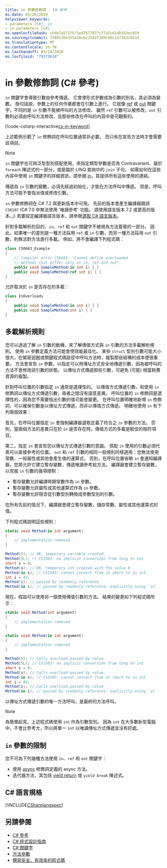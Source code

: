 ```yaml
---
title: in 參數修飾詞 - C# 參考
ms.date: 03/26/2019
helpviewer_keywords:
- parameters [C#], in
- in parameters [C#]
ms.openlocfilehash: cbde7a571fb71ed7577077c77a5c61db553ec859
ms.sourcegitcommit: 7588136e355e10cbc2582f389c90c127363c02a5
ms.translationtype: MT
ms.contentlocale: zh-TW
ms.lasthandoff: 03/14/2020
ms.locfileid: "79173610"
---
```

# <a name="in-parameter-modifier-c-reference"></a>in 參數修飾詞 (C# 參考)

`in` 關鍵字會導致引數由參考傳遞。 它會使形式參數成為引數的別名，其必須為變數。 換句話說，參數上的任何作業都會在引數上進行。 它就像 [ref](ref.md) 或 [out](out-parameter-modifier.md) 關鍵字，不同的是 `in` 引數不能被呼叫的方法修改。 雖然 `ref` 引數可以被修改，`out` 引數則必須由呼叫方法修改，且那些修改在呼叫的內容中是可觀察的。

[!code-csharp-interactive[cs-in-keyword](../../../../samples/snippets/csharp/language-reference/keywords/in-ref-out-modifier/InParameterModifier.cs#1)]  

上述範例示範了 `in` 修飾詞在呼叫位置通常非必要。 而只有在宣告方法時才會需要該項目。

> [!NOTE]
> `in` 關鍵字也可與泛型型別搭配使用，來指定類型參數是否為 Contravariant、屬於 `foreach` 陳述式的一部分，或是屬於 LINQ 查詢中的 `join` 子句。 如需如何在這些內容中使用 `in` 關鍵字的詳細資訊，請參閱 [in](in.md)，其提供所有這些使用的連結。
  
傳遞為 `in` 引數的變數，必須先經過初始化，才能在方法呼叫中傳遞。 但是，呼叫方法可能不會指派值或修改引數。  

`in` 參數修飾詞在 C# 7.2 與更新版本中可用。 先前的版本會產生編譯器錯誤 `CS8107` (C# 7.0 中無法使用 '唯讀參考' 功能。 請使用語言版本 7.2 或更高的版本。」) 若要設定編譯器語言版本，請參閱[選取 C# 語言版本](../configure-language-version.md)。

針對多載解析的目的，`in`、`ref` 和 `out` 關鍵字不被視為方法簽章的一部分。 因此，如果唯一的差別是一種方法採用 `ref` 或 `in` 引數，而另一種方法採用 `out` 引數，則無法對方法進行多載。 例如，將不會編譯下列程式碼：  
  
```csharp
class CS0663_Example
{
    // Compiler error CS0663: "Cannot define overloaded
    // methods that differ only on in, ref and out".
    public void SampleMethod(in int i) { }
    public void SampleMethod(ref int i) { }
}
```
  
允許取決於 `in` 是否存在的多載：  
  
```csharp
class InOverloads
{
    public void SampleMethod(in int i) { }
    public void SampleMethod(int i) { }
}
```

## <a name="overload-resolution-rules"></a>多載解析規則

您可以透過了解 `in` 引數的動機，來了解傳值方式與 `in` 引數的方法多載解析規則。 使用 `in` 參數定義方法可能會使效能最佳化。 某些 `struct` 型別引數可能大小很大，在緊密迴圈或關鍵程式碼路徑中呼叫方法時，複製那些結構的成本便很重要。 方法會宣告 `in` 參數，以指定可以用傳址方式安全地傳遞引數，因為被呼叫的方法不會修改該引數的狀態。 以傳址方式傳遞那些引數，可避免 (可能) 相當耗費資源的複製。

針對呼叫位置的引數指定 `in` 通常是選擇性的。 以傳值方式傳遞引數，和使用 `in` 修飾詞以傳址方式傳遞引數，兩者之間沒有語意差異。 呼叫位置的 `in` 修飾詞是選擇性的，因為您不需要指出引數的值可能會變更。 在呼叫位置明確地新增 `in` 修飾詞，可以確保引數是以傳址方式傳遞，而非以傳值方式傳遞。 明確地使用 `in` 有下列兩個效果：

首先，在呼叫位置指定 `in` 會強制編譯器選取定義了符合之 `in` 參數的方法。 否則，當兩個方法的差異只在於 `in` 是否存在時，傳值方式的多載是較佳的相符項目。

第二，指定 `in` 會宣告您以傳址方式傳遞引數的意圖。 搭配 `in` 使用的引數必須代表可以直接參考的位置。 `out` 和 `ref` 引數的相同一般規則同樣適用：您無法使用常數、一般屬性或其他會產生值的運算式。 否則，在呼叫位置省略 `in` 會通知編譯器，您將允許它建立暫存變數，傳遞唯讀參考給方法。 編譯器會建立暫存變數，以克服 `in` 引數的幾項限制：

- 暫存變數允許編譯時期常數作為 `in` 參數。
- 暫存變數允許屬性或其他運算式作為 `in` 參數。
- 暫存變數允許隱含從引數型別轉換成參數型別的引數。

在所有先前的情況下，編譯器會建立暫存變數，儲存常數、屬性或其他運算式的值。

下列程式碼說明這些規則：

```csharp
static void Method(in int argument)
{
    // implementation removed
}

Method(5); // OK, temporary variable created.
Method(5L); // CS1503: no implicit conversion from long to int
short s = 0;
Method(s); // OK, temporary int created with the value 0
Method(in s); // CS1503: cannot convert from in short to in int
int i = 42;
Method(i); // passed by readonly reference
Method(in i); // passed by readonly reference, explicitly using `in`
```

現在，假設可以使用另一個使用傳值引數的方法。 結果的變更如下列程式碼所示：

```csharp
static void Method(int argument)
{
    // implementation removed
}

static void Method(in int argument)
{
    // implementation removed
}

Method(5); // Calls overload passed by value
Method(5L); // CS1503: no implicit conversion from long to int
short s = 0;
Method(s); // Calls overload passed by value.
Method(in s); // CS1503: cannot convert from in short to in int
int i = 42;
Method(i); // Calls overload passed by value
Method(in i); // passed by readonly reference, explicitly using `in`
```

以傳址方式傳遞引數的唯一方法呼叫，是最終的方法呼叫。

> [!NOTE]
> 為簡單起見，上述程式碼使用 `int` 作為引數型別。 因為 `int` 在大多數新型電腦中，不會比參考大，所以將單一 `int` 以唯讀傳址方式傳遞並沒有好處。

## <a name="limitations-on-in-parameters"></a>`in` 參數的限制

您不可為下列幾種方法使用 `in`、`ref` 和 `out` 關鍵字：  
  
- 使用 [async](async.md) 修飾詞定義的 async 方法。  
- 迭代器方法，其包括 [yield return](yield.md) 或 `yield break` 陳述式。  

## <a name="c-language-specification"></a>C# 語言規格  
 [!INCLUDE[CSharplangspec](~/includes/csharplangspec-md.md)]  
  
## <a name="see-also"></a>另請參閱

- [C# 參考](../index.md)
- [C# 程式設計指南](../../programming-guide/index.md)
- [C# 關鍵字](index.md)
- [方法參數](method-parameters.md)
- [撰寫安全、有效率的程式碼](../../write-safe-efficient-code.md)
